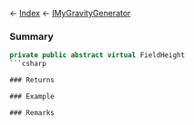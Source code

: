 ← [Index](Api-Index) ← [IMyGravityGenerator](SpaceEngineers.Game.ModAPI.Ingame.IMyGravityGenerator)

### Summary

```csharp
private public abstract virtual FieldHeight
```csharp

### Returns

### Example

### Remarks

